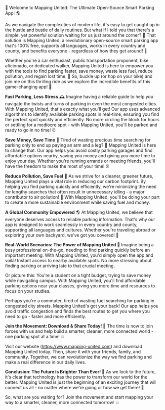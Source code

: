 🚀 Welcome to Mapping United: The Ultimate Open-Source Smart Parking App! 🌎

As we navigate the complexities of modern life, it's easy to get caught up in the hustle and bustle of daily routines. But what if I told you that there's a simple, yet powerful solution waiting for us just around the corner? 📍 That solution is Mapping United, a revolutionary open-source smart parking app that's 100% free, supports all languages, works in every country and county, and benefits everyone - regardless of how they get around! 🌈

Whether you're a car enthusiast, public transportation proponent, bike aficionado, or dedicated walker, Mapping United is here to empower you with the tools to find parking faster, save money, waste less fuel, reduce pollution, and regain lost time. 💪 So, buckle up (or hop on your bike) and join me on this thrilling ride as we explore the incredible benefits of this game-changing app! 🚗

**Fast Parking, Less Stress** 🕰️
Imagine having a reliable guide to help you navigate the twists and turns of parking in even the most congested cities. With Mapping United, that's exactly what you'll get! Our app uses advanced algorithms to identify available parking spots in real-time, ensuring you find the perfect spot quickly and efficiently. No more circling the block for hours or settling for a mediocre spot - with Mapping United, you'll be parked and ready to go in no time! ⏰

**Save Money, Save Time** 💸
Tired of wasting precious time searching for parking only to end up paying an arm and a leg? 🤑 Mapping United is here to change that. Our app helps you avoid costly parking garages and find affordable options nearby, saving you money and giving you more time to enjoy your day. Whether you're running errands or meeting friends, you'll have the freedom to make the most of your time! ⏰

**Reduce Pollution, Save Fuel** 🌟
As we strive for a cleaner, greener future, Mapping United plays a vital role in reducing our carbon footprint. By helping you find parking quickly and efficiently, we're minimizing the need for lengthy searches that often result in unnecessary idling - a major contributor to air pollution! 💨 With Mapping United, you'll be doing your part to create a more sustainable environment while saving fuel and money.

**A Global Community Empowered** 🌎
At Mapping United, we believe that everyone deserves access to reliable parking information. That's why our app is designed to work seamlessly in every country and county, supporting all languages and cultures. Whether you're traveling abroad or exploring your own backyard, we've got you covered! 🌈

**Real-World Scenarios: The Power of Mapping United** 📍
Imagine being a busy professional on-the-go, needing to find parking quickly before an important meeting. With Mapping United, you'd simply open the app and voilà! Instant access to nearby available spots. No more stressing about finding parking or arriving late to that crucial meeting.

Or picture this: You're a student on a tight budget, trying to save money while navigating campus. With Mapping United, you'll find affordable parking options near your classes, giving you more time and resources to focus on your studies.

Perhaps you're a commuter, tired of wasting fuel searching for parking in congested city streets. Mapping United's got your back! Our app helps you avoid traffic congestion and finds the best routes to get you where you need to go - faster and more efficiently.

**Join the Movement: Download & Share Today! 📲**
The time is now to join forces with us and help build a smarter, cleaner, more connected world - one parking spot at a time! 💥

Visit our website (https://www.mapping-united.com) and download Mapping United today. Then, share it with your friends, family, and community. Together, we can revolutionize the way we find parking and make a real difference in our daily lives.

**Conclusion: The Future is Brighter Than Ever! 🌟**
As we look to the future, it's clear that technology has the power to transform our world for the better. Mapping United is just the beginning of an exciting journey that will connect us all - no matter where we're going or how we get there! 🌈

So, what are you waiting for? Join the movement and start mapping your way to a smarter, cleaner, more connected tomorrow! 💥